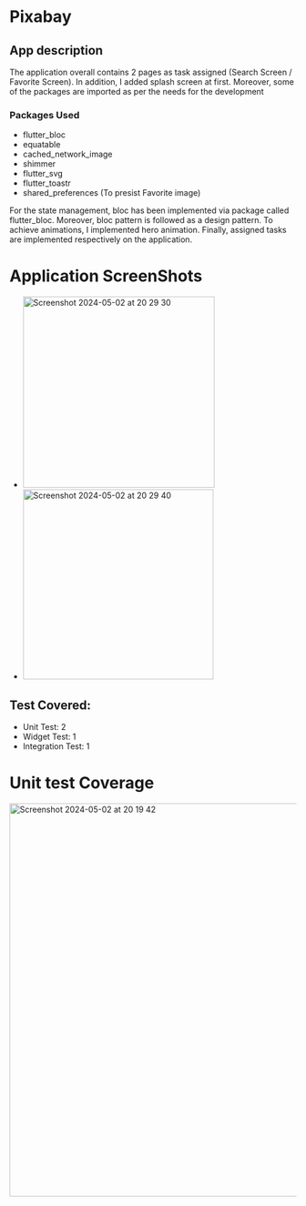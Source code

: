# Pixabay
## App description

The application overall contains 2 pages as task assigned (Search Screen / Favorite Screen). In addition, I added splash screen at first. Moreover, some of the packages are imported as per the needs for the development
### Packages Used
- flutter_bloc
- equatable
- cached_network_image
- shimmer
- flutter_svg
- flutter_toastr
- shared_preferences (To presist Favorite image)
  
For the state management, bloc has been implemented via package called flutter_bloc. Moreover, bloc pattern is followed as a design pattern. To achieve animations, I implemented hero animation. Finally, assigned tasks are implemented respectively on the application.

# Application ScreenShots
- <img width="336" alt="Screenshot 2024-05-02 at 20 29 30" src="https://github.com/Dawa1234/pixabay/assets/78782368/ae928008-40b2-4135-98d4-9913a7af51c3">

- <img width="334" alt="Screenshot 2024-05-02 at 20 29 40" src="https://github.com/Dawa1234/pixabay/assets/78782368/02271bea-22b4-4c86-ac28-364641423e86">



## Test Covered:
- Unit Test: 2
- Widget Test: 1
- Integration Test: 1

# Unit test Coverage
<img width="691" alt="Screenshot 2024-05-02 at 20 19 42" src="https://github.com/Dawa1234/pixabay/assets/78782368/14ae03eb-2169-46b8-858e-a51f1ba190b0">

